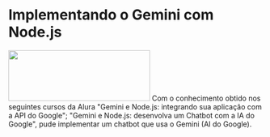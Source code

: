 # Implementando o Gemini com Node.js
<img src="https://upload.wikimedia.org/wikipedia/commons/thumb/8/8a/Google_Gemini_logo.svg/2560px-Google_Gemini_logo.svg.png" width="280" height="100" />
Com o conhecimento obtido nos seguintes cursos da Alura "Gemini e Node.js: integrando sua aplicação com a API do Google"; "Gemini e Node.js: desenvolva um Chatbot com a IA do Google", pude implementar um chatbot que usa o Gemini (AI do Google).
